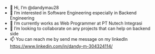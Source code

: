 - 👋 Hi, I’m @dandymau28
- 👀 I’m interested in Software Engineering especially in Backend Engineering
- 🌱 I’m currently works as Web Programmer at PT Nutech Integrasi
- 💞️ I’m looking to collaborate on any projects that can help on backend side
- 📫 You can reach me by send me message on my linkedIn https://www.linkedin.com/in/dandy-m-304324114/

<!---
dandymau28/dandymau28 is a ✨ special ✨ repository because its `README.md` (this file) appears on your GitHub profile.
You can click the Preview link to take a look at your changes.
--->
